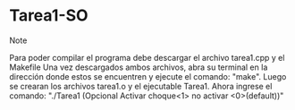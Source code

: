 # Tarea1-SO
>[!NOTE]
  >Para poder compilar el programa debe descargar el archivo tarea1.cpp y el Makefile
Una vez descargados ambos archivos, abra su terminal en la dirección donde estos se encuentren y ejecute el comando: "make".
Luego se crearan los archivos tarea1.o y el ejecutable Tarea1.
Ahora ingrese el comando: "./Tarea1 <distancia> <cantidadAutos> (Opcional Activar choque<1> no activar <0>(default))"
